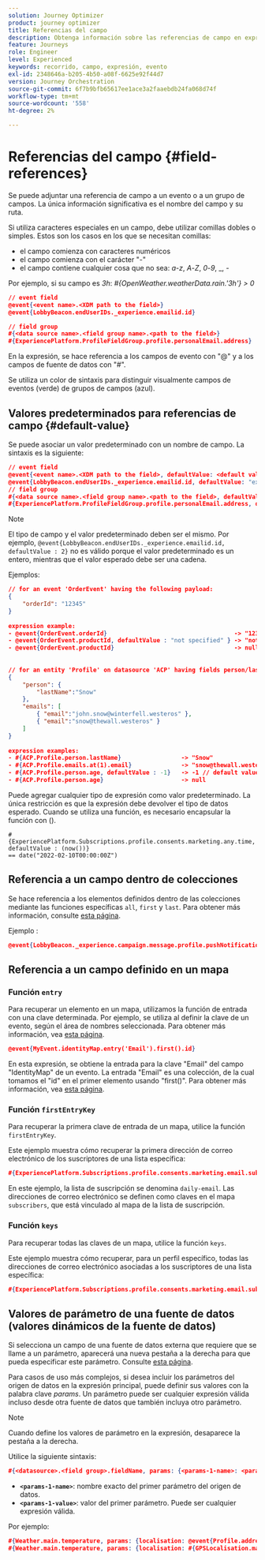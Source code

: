 ```yaml
---
solution: Journey Optimizer
product: journey optimizer
title: Referencias del campo
description: Obtenga información sobre las referencias de campo en expresiones avanzadas
feature: Journeys
role: Engineer
level: Experienced
keywords: recorrido, campo, expresión, evento
exl-id: 2348646a-b205-4b50-a08f-6625e92f44d7
version: Journey Orchestration
source-git-commit: 6f7b9bfb65617ee1ace3a2faaebdb24fa068d74f
workflow-type: tm+mt
source-wordcount: '558'
ht-degree: 2%

---
```


# Referencias del campo {#field-references}

Se puede adjuntar una referencia de campo a un evento o a un grupo de campos. La única información significativa es el nombre del campo y su ruta.

Si utiliza caracteres especiales en un campo, debe utilizar comillas dobles o simples. Estos son los casos en los que se necesitan comillas:

* el campo comienza con caracteres numéricos
* el campo comienza con el carácter &quot;-&quot;
* el campo contiene cualquier cosa que no sea: _a_-_z_, _A_-_Z_, _0_-_9_, _, _-_

Por ejemplo, si su campo es _3h_: _#{OpenWeather.weatherData.rain.&#39;3h&#39;} > 0_

```json
// event field
@event{<event name>.<XDM path to the field>}
@event{LobbyBeacon.endUserIDs._experience.emailid.id}

// field group
#{<data source name>.<field group name>.<path to the field>}
#{ExperiencePlatform.ProfileFieldGroup.profile.personalEmail.address}
```

En la expresión, se hace referencia a los campos de evento con &quot;@&quot; y a los campos de fuente de datos con &quot;#&quot;.

Se utiliza un color de sintaxis para distinguir visualmente campos de eventos (verde) de grupos de campos (azul).

## Valores predeterminados para referencias de campo {#default-value}

Se puede asociar un valor predeterminado con un nombre de campo. La sintaxis es la siguiente:

```json
// event field
@event{<event name>.<XDM path to the field>, defaultValue: <default value expression>}
@event{LobbyBeacon.endUserIDs._experience.emailid.id, defaultValue: "example@adobe.com"}
// field group
#{<data source name>.<field group name>.<path to the field>, defaultValue: <default value expression>}
#{ExperiencePlatform.ProfileFieldGroup.profile.personalEmail.address, defaultValue: "example@adobe.com"}
```

>[!NOTE]
>
>El tipo de campo y el valor predeterminado deben ser el mismo. Por ejemplo, `@event{LobbyBeacon.endUserIDs._experience.emailid.id, defaultValue : 2}` no es válido porque el valor predeterminado es un entero, mientras que el valor esperado debe ser una cadena.

Ejemplos:

```json
// for an event 'OrderEvent' having the following payload:
{
    "orderId": "12345"
}
 
expression example:
- @event{OrderEvent.orderId}                                    -> "12345"
- @event{OrderEvent.productId, defaultValue : "not specified" } -> "not specified" // default value, productId is not a field present in the payload
- @event{OrderEvent.productId}                                  -> null
 
 
// for an entity 'Profile' on datasource 'ACP' having fields person/lastName, with fetched data such as:
{
    "person": {
        "lastName":"Snow"
    },
    "emails": [
        { "email":"john.snow@winterfell.westeros" },
        { "email":"snow@thewall.westeros" }
    ]
}
 
expression examples:
- #{ACP.Profile.person.lastName}                 -> "Snow"
- #{ACP.Profile.emails.at(1).email}              -> "snow@thewall.westeros"
- #{ACP.Profile.person.age, defaultValue : -1}   -> -1 // default value, age is not a field present in the payload
- #{ACP.Profile.person.age}                      -> null
```

Puede agregar cualquier tipo de expresión como valor predeterminado. La única restricción es que la expresión debe devolver el tipo de datos esperado. Cuando se utiliza una función, es necesario encapsular la función con ().

```
#{ExperiencePlatform.Subscriptions.profile.consents.marketing.any.time, defaultValue : (now())} 
== date("2022-02-10T00:00:00Z")
```

## Referencia a un campo dentro de colecciones

Se hace referencia a los elementos definidos dentro de las colecciones mediante las funciones específicas `all`, `first` y `last`. Para obtener más información, consulte [esta página](../expression/collection-management-functions.md).

Ejemplo :

```json
@event{LobbyBeacon._experience.campaign.message.profile.pushNotificationTokens.all()
```

## Referencia a un campo definido en un mapa

### Función `entry`

Para recuperar un elemento en un mapa, utilizamos la función de entrada con una clave determinada. Por ejemplo, se utiliza al definir la clave de un evento, según el área de nombres seleccionada. Para obtener más información, vea [esta página](../../event/about-creating.md#select-the-namespace).

```json
@event{MyEvent.identityMap.entry('Email').first().id}
```

En esta expresión, se obtiene la entrada para la clave &quot;Email&quot; del campo &quot;IdentityMap&quot; de un evento. La entrada &quot;Email&quot; es una colección, de la cual tomamos el &quot;id&quot; en el primer elemento usando &quot;first()&quot;. Para obtener más información, vea [esta página](../expression/collection-management-functions.md).

### Función `firstEntryKey`

Para recuperar la primera clave de entrada de un mapa, utilice la función `firstEntryKey`.

Este ejemplo muestra cómo recuperar la primera dirección de correo electrónico de los suscriptores de una lista específica:

```json
#{ExperiencePlatform.Subscriptions.profile.consents.marketing.email.subscriptions.entry('daily-email').subscribers.firstEntryKey()}
```

En este ejemplo, la lista de suscripción se denomina `daily-email`. Las direcciones de correo electrónico se definen como claves en el mapa `subscribers`, que está vinculado al mapa de la lista de suscripción.

### Función `keys`

Para recuperar todas las claves de un mapa, utilice la función `keys`.

Este ejemplo muestra cómo recuperar, para un perfil específico, todas las direcciones de correo electrónico asociadas a los suscriptores de una lista específica:

```json
#{ExperiencePlatform.Subscriptions.profile.consents.marketing.email.subscriptions.entry('daily-mail').subscribers.keys()
```

## Valores de parámetro de una fuente de datos (valores dinámicos de la fuente de datos)

Si selecciona un campo de una fuente de datos externa que requiere que se llame a un parámetro, aparecerá una nueva pestaña a la derecha para que pueda especificar este parámetro. Consulte [esta página](../expression/expressionadvanced.md).

Para casos de uso más complejos, si desea incluir los parámetros del origen de datos en la expresión principal, puede definir sus valores con la palabra clave _params_. Un parámetro puede ser cualquier expresión válida incluso desde otra fuente de datos que también incluya otro parámetro.

>[!NOTE]
>
>Cuando define los valores de parámetro en la expresión, desaparece la pestaña a la derecha.

Utilice la siguiente sintaxis:

```json
#{<datasource>.<field group>.fieldName, params: {<params-1-name>: <params-1-value>, <params-2-name>: <params-2-value>}}
```

* **`<params-1-name>`**: nombre exacto del primer parámetro del origen de datos.
* **`<params-1-value>`**: valor del primer parámetro. Puede ser cualquier expresión válida.

Por ejemplo:

```json
#{Weather.main.temperature, params: {localisation: @event{Profile.address.localisation}}}
#{Weather.main.temperature, params: {localisation: #{GPSLocalisation.main.coordinates, params: {city: @event{Profile.address.city}}}}}
```

